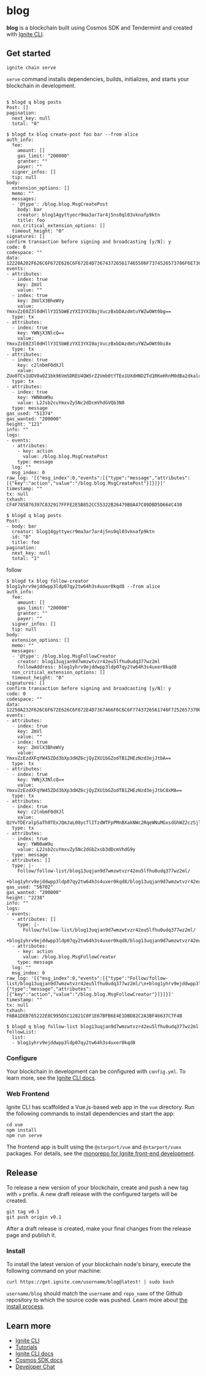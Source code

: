 # blog
**blog** is a blockchain built using Cosmos SDK and Tendermint and created with [Ignite CLI](https://ignite.com/cli).

## Get started

```
ignite chain serve
```

`serve` command installs dependencies, builds, initializes, and starts your blockchain in development.



```

$ blogd q blog posts
Post: []
pagination:
  next_key: null
  total: "0"

$ blogd tx blog create-post foo bar --from alice
auth_info:
  fee:
    amount: []
    gas_limit: "200000"
    granter: ""
    payer: ""
  signer_infos: []
  tip: null
body:
  extension_options: []
  memo: ""
  messages:
  - '@type': /blog.blog.MsgCreatePost
    body: bar
    creator: blog14gyttyecr9ma3ar7ar4j5ns0ql03vknafp9ktn
    title: foo
  non_critical_extension_options: []
  timeout_height: "0"
signatures: []
confirm transaction before signing and broadcasting [y/N]: y
code: 0
codespace: ""
data: 12220A202F626C6F672E626C6F672E4D7367437265617465506F7374526573706F6E7365
events:
- attributes:
  - index: true
    key: ZmVl
    value: ""
  - index: true
    key: ZmVlX3BheWVy
    value: YmxvZzE0Z3l0dHllY3I5bWEzYXI3YXI0ajVuczBxbDAzdmtuYWZwOWt0bg==
  type: tx
- attributes:
  - index: true
    key: YWNjX3NlcQ==
    value: YmxvZzE0Z3l0dHllY3I5bWEzYXI3YXI0ajVuczBxbDAzdmtuYWZwOWt0bi8x
  type: tx
- attributes:
  - index: true
    key: c2lnbmF0dXJl
    value: ZUo0TCs1UDV0a0Z1bk96Vm5DREU4QW5rZ2Vmb0tYTEo1UXdHNDZTd1RKeHhnM0dBa2dkaldwZDUxRlBFTVhFY1VqUE81d2czRGxPL3prcm1ZVCtuQ1E9PQ==
  type: tx
- attributes:
  - index: true
    key: YWN0aW9u
    value: L2Jsb2cuYmxvZy5Nc2dDcmVhdGVQb3N0
  type: message
gas_used: "51374"
gas_wanted: "200000"
height: "121"
info: ""
logs:
- events:
  - attributes:
    - key: action
      value: /blog.blog.MsgCreatePost
    type: message
  log: ""
  msg_index: 0
raw_log: '[{"msg_index":0,"events":[{"type":"message","attributes":[{"key":"action","value":"/blog.blog.MsgCreatePost"}]}]}]'
timestamp: ""
tx: null
txhash: CF4F785B76397C832917FFFE2E5B852CC55322B26479B8A47C09DBD5D664C430

$ blogd q blog posts                            
Post:
- body: bar
  creator: blog14gyttyecr9ma3ar7ar4j5ns0ql03vknafp9ktn
  id: "0"
  title: foo
pagination:
  next_key: null
  total: "1"
```

follow
```
$ blogd tx blog follow-creator blog1yhrv9ejddwpp3ldp07qy2tw64h3s4uxer0kqd8 --from alice
auth_info:
  fee:
    amount: []
    gas_limit: "200000"
    granter: ""
    payer: ""
  signer_infos: []
  tip: null
body:
  extension_options: []
  memo: ""
  messages:
  - '@type': /blog.blog.MsgFollowCreator
    creator: blog13uqjan9d7wmzwtvzr42eu5lfhu0udq377wz2ml
    followAddress: blog1yhrv9ejddwpp3ldp07qy2tw64h3s4uxer0kqd8
  non_critical_extension_options: []
  timeout_height: "0"
signatures: []
confirm transaction before signing and broadcasting [y/N]: y
code: 0
codespace: ""
data: 12250A232F626C6F672E626C6F672E4D7367466F6C6C6F7743726561746F72526573706F6E7365
events:
- attributes:
  - index: true
    key: ZmVl
    value: ""
  - index: true
    key: ZmVlX3BheWVy
    value: YmxvZzEzdXFqYW45ZDd3bXp3dHZ6cjQyZXU1bGZodTB1ZHEzNzd3ejJtbA==
  type: tx
- attributes:
  - index: true
    key: YWNjX3NlcQ==
    value: YmxvZzEzdXFqYW45ZDd3bXp3dHZ6cjQyZXU1bGZodTB1ZHEzNzd3ejJtbC8xMA==
  type: tx
- attributes:
  - index: true
    key: c2lnbmF0dXJl
    value: QzYvTDEralpSaTh0TExJQmJaL08ycTlITzdWTFpPMnBXakNWc2RqeWNuMGxsdGhWZ2czSjluVkw0bkRPU3pWczkrNkYwTmlScGVDWHNYb1hTWStvcFE9PQ==
  type: tx
- attributes:
  - index: true
    key: YWN0aW9u
    value: L2Jsb2cuYmxvZy5Nc2dGb2xsb3dDcmVhdG9y
  type: message
- attributes: []
  type: |-
    Follow/follow-list/blog13uqjan9d7wmzwtvzr42eu5lfhu0udq377wz2ml/
    +blog1yhrv9ejddwpp3ldp07qy2tw64h3s4uxer0kqd8/blog13uqjan9d7wmzwtvzr42eu5lfhu0udq377wz2ml
gas_used: "56702"
gas_wanted: "200000"
height: "2238"
info: ""
logs:
- events:
  - attributes: []
    type: |-
      Follow/follow-list/blog13uqjan9d7wmzwtvzr42eu5lfhu0udq377wz2ml/
      +blog1yhrv9ejddwpp3ldp07qy2tw64h3s4uxer0kqd8/blog13uqjan9d7wmzwtvzr42eu5lfhu0udq377wz2ml
  - attributes:
    - key: action
      value: /blog.blog.MsgFollowCreator
    type: message
  log: ""
  msg_index: 0
raw_log: '[{"msg_index":0,"events":[{"type":"Follow/follow-list/blog13uqjan9d7wmzwtvzr42eu5lfhu0udq377wz2ml/\n+blog1yhrv9ejddwpp3ldp07qy2tw64h3s4uxer0kqd8/blog13uqjan9d7wmzwtvzr42eu5lfhu0udq377wz2ml","attributes":null},{"type":"message","attributes":[{"key":"action","value":"/blog.blog.MsgFollowCreator"}]}]}]'
timestamp: ""
tx: null
txhash: F6BA1DEB765222E8C995D5C12821C0F1E67BFB6E4E1DBD82C2A3BF46637C7F4B

$ blogd q blog follow-list blog13uqjan9d7wmzwtvzr42eu5lfhu0udq377wz2ml                 
followList:
  list:
  - blog1yhrv9ejddwpp3ldp07qy2tw64h3s4uxer0kqd8

```

### Configure

Your blockchain in development can be configured with `config.yml`. To learn more, see the [Ignite CLI docs](https://docs.ignite.com).

### Web Frontend

Ignite CLI has scaffolded a Vue.js-based web app in the `vue` directory. Run the following commands to install dependencies and start the app:

```
cd vue
npm install
npm run serve
```

The frontend app is built using the `@starport/vue` and `@starport/vuex` packages. For details, see the [monorepo for Ignite front-end development](https://github.com/ignite/web).

## Release
To release a new version of your blockchain, create and push a new tag with `v` prefix. A new draft release with the configured targets will be created.

```
git tag v0.1
git push origin v0.1
```

After a draft release is created, make your final changes from the release page and publish it.

### Install
To install the latest version of your blockchain node's binary, execute the following command on your machine:

```
curl https://get.ignite.com/username/blog@latest! | sudo bash
```
`username/blog` should match the `username` and `repo_name` of the Github repository to which the source code was pushed. Learn more about [the install process](https://github.com/allinbits/starport-installer).

## Learn more

- [Ignite CLI](https://ignite.com/cli)
- [Tutorials](https://docs.ignite.com/guide)
- [Ignite CLI docs](https://docs.ignite.com)
- [Cosmos SDK docs](https://docs.cosmos.network)
- [Developer Chat](https://discord.gg/ignite)
